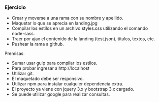 ### Ejercicio

- Crear y moverse a una rama con su nombre y apellido.
- Maquetar lo que se aprecia en landing.jpg
- Compilar los estilos en un archivo styles.css utilizando el comando node-sass.
- Traer por ajax el contenido de la landing (test.json), títulos, textos, etc.
- Pushear la rama a github.


Premisas:
- Sumar usar gulp para compilar los estilos.
- Para probar ingresar a http://localhost
- Utilizar git.
- El maquetado debe ser responsivo.
- Utilizar npm para instalar cualquier dependencia extra.
- El proyecto ya viene con jquery 3.x y bootstrap 3.x cargado.
- Se puede utilizar google para realizar consultas.
